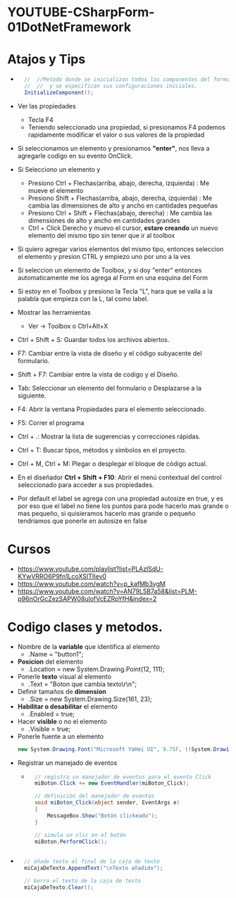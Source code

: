# YOUTUBE-CSharpForm-01DotNetFramework

# Atajos y Tips
* ```c#
    //  //Metodo donde se inicializan todos los componentes del formulario 
    //  //  y se especifican sus configuraciones iniciales.
    InitializeComponent();
    ```

* Ver las propiedades 
    - Tecla F4
    - Teniendo seleccionado una propiedad, si presionamos F4 podemos rapidamente modificar el valor o sus valores de la propiedad
* Si seleccionamos un elemento y presionamos **"enter"**, nos lleva a agregarle codigo en su evento OnClick.
* Si Selecciono un elemento y
    - Presiono Ctrl + Flechas(arriba, abajo, derecha, izquierda) : Me mueve el elemento
    - Presiono Shift + Flechas(arriba, abajo, derecha, izquierda) : Me cambia las dimensiones de alto y ancho en cantidades pequeñas
    - Presiono Ctrl + Shift + Flechas(abajo, derecha) : Me cambia las dimensiones de alto y ancho en cantidades grandes
    - Ctrl + Click Derecho y muevo el cursor, **estare creando** un nuevo elemento del mismo tipo sin tener que ir al toolbox
* Si quiero agregar varios elementos del mismo tipo, entonces seleccion el elemento y 
    presion CTRL y empiezo uno por uno a la ves
* Si seleccion un elemento de Toolbox, y si doy "enter" entonces automaticamente me los agrega al Form en una esquina del Form
* Si estoy en el Toolbox y presiono la Tecla "L", hara que se valla a la palabla que empieza con la L, tal como label.
* Mostrar las herramientas
    - Ver -> Toolbox o 	Ctrl+Alt+X
* Ctrl + Shift + S: Guardar todos los archivos abiertos.
* F7: Cambiar entre la vista de diseño y el código subyacente del formulario.
* Shift + F7: Cambiar entre la vista de codigo y el Diseño.
* Tab: Seleccionar un elemento del formulario o Desplazarse a la siguiente.
* F4: Abrir la ventana Propiedades para el elemento seleccionado.
* F5: Correr el programa
* Ctrl + .: Mostrar la lista de sugerencias y correcciones rápidas.
* Ctrl + T: Buscar tipos, métodos y símbolos en el proyecto.
* Ctrl + M, Ctrl + M: Plegar o desplegar el bloque de código actual.
* En el diseñador **Ctrl + Shift + F10**: Abrir el menú contextual del control seleccionado para acceder a sus propiedades.
* Por default el label se agrega con una propiedad autosize en true, y es por eso que el label no tiene los puntos para pode hacerlo mas grande o mas pequeño, si quisieramos hacerlo mas grande o pequeño tendriamos que ponerle en autosize en false

# Cursos 
* https://www.youtube.com/playlist?list=PLAzlSdU-KYwVRRO6P9fn1LcoXSITIIev0
* https://www.youtube.com/watch?v=p_kafMb3ygM
* https://www.youtube.com/watch?v=AN79L5B7a58&list=PLM-p96nOrGcZezSAPW08ulofVcEZRpYfH&index=2

# Codigo clases y metodos.
* Nombre de la **variable** que identifica al elemento 
    - .Name = "button1";
* **Posicion** del elemento
    - .Location = new System.Drawing.Point(12, 111);
* Ponerle **texto** visual al elemento
    - .Text = "Boton que cambia texto\r\n";
* Definir tamaños de **dimension**
    - .Size = new System.Drawing.Size(161, 23);
* **Habilitar o desabilitar** el elemento
    - .Enabled = true;
* Hacer **visible** o no el elemento
    - .Visible = true;
* Ponerle fuente a un elemento
    ```C#
    new System.Drawing.Font("Microsoft YaHei UI", 9.75F, ((System.Drawing.FontStyle)((System.Drawing.FontStyle.Bold | System.Drawing.FontStyle.Underline))), System.Drawing.GraphicsUnit.Point, ((byte)(0)));
    ```
* Registrar un manejado de eventos
    - ```c#
        // registra un manejador de eventos para el evento Click
        miBoton.Click += new EventHandler(miBoton_Click);

        // definición del manejador de eventos
        void miBoton_Click(object sender, EventArgs e)
        {
            MessageBox.Show("Botón clickeado");
        }

        // simula un clic en el botón
        miBoton.PerformClick();
    ```
* ```c#
    // añade texto al final de la caja de texto
    miCajaDeTexto.AppendText("\nTexto añadido");

    // borra el texto de la caja de texto
    miCajaDeTexto.Clear();
    ```